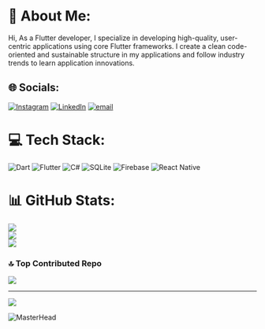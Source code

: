 # 💫 About Me:
Hi, As a Flutter developer, I specialize in developing high-quality, user-centric applications using core Flutter frameworks. I create a clean code-oriented and sustainable structure in my applications and follow industry trends to learn application innovations.


## 🌐 Socials:
[![Instagram](https://img.shields.io/badge/Instagram-%23E4405F.svg?logo=Instagram&logoColor=white)](https://instagram.com/egedeveloper) [![LinkedIn](https://img.shields.io/badge/LinkedIn-%230077B5.svg?logo=linkedin&logoColor=white)](https://linkedin.com/in/ege-inan-14a26b282) [![email](https://img.shields.io/badge/Email-D14836?logo=gmail&logoColor=white)](mailto:egeinan12350@gmail.com) 

# 💻 Tech Stack:
![Dart](https://img.shields.io/badge/dart-%230175C2.svg?style=for-the-badge&logo=dart&logoColor=white) ![Flutter](https://img.shields.io/badge/Flutter-%2302569B.svg?style=for-the-badge&logo=Flutter&logoColor=white) ![C#](https://img.shields.io/badge/c%23-%23239120.svg?style=for-the-badge&logo=csharp&logoColor=white) ![SQLite](https://img.shields.io/badge/sqlite-%2307405e.svg?style=for-the-badge&logo=sqlite&logoColor=white) ![Firebase](https://img.shields.io/badge/firebase-%23039BE5.svg?style=for-the-badge&logo=firebase) ![React Native](https://img.shields.io/badge/react_native-%2320232a.svg?style=for-the-badge&logo=react&logoColor=%2361DAFB)
# 📊 GitHub Stats:
![](https://github-readme-stats.vercel.app/api?username=egeinann&theme=dark&hide_border=false&include_all_commits=true&count_private=true)<br/>
![](https://github-readme-streak-stats.herokuapp.com/?user=egeinann&theme=dark&hide_border=false)<br/>
![](https://github-readme-stats.vercel.app/api/top-langs/?username=egeinann&theme=dark&hide_border=false&include_all_commits=true&count_private=true&layout=compact)

### 🔝 Top Contributed Repo
![](https://github-contributor-stats.vercel.app/api?username=egeinann&limit=5&theme=dark&combine_all_yearly_contributions=true)

---
[![](https://visitcount.itsvg.in/api?id=egeinann&icon=0&color=0)](https://visitcount.itsvg.in)

<!-- Proudly created with GPRM ( https://gprm.itsvg.in ) -->

![MasterHead](https://img.freepik.com/free-photo/representations-user-experience-interface-design_23-2150038903.jpg?t=st=1723115662~exp=1723119262~hmac=9bc178cb7dfa72930b1642145062f7430f7704cba0d978a9ce7dcd1724b812b4&w=826)
